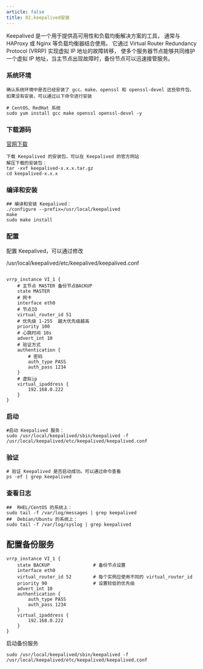 ```yaml
---
article: false 
title: 02.keepalived安装
---
```


Keepalived 是一个用于提供高可用性和负载均衡解决方案的工具， 通常与 HAProxy 或 Nginx 等负载均衡器结合使用。 它通过 Virtual Router Redundancy Protocol (VRRP) 实现虚拟
IP 地址的故障转移， 使多个服务器节点能够共同维护一个虚拟 IP 地址，当主节点出现故障时，备份节点可以迅速接管服务。

### 系统环境

```text
确认系统环境中是否已经安装了 gcc、make、openssl 和 openssl-devel 这些软件包，如果没有安装，可以通过以下命令进行安装

# CentOS、RedHat 系统
sudo yum install gcc make openssl openssl-devel -y

```

### 下载源码

[官网下载](https://www.keepalived.org/download.html)

```text
下载 Keepalived 的安装包，可以在 Keepalived 的官方网站
解压下载的安装包：
tar -xvf keepalived-x.x.x.tar.gz
cd keepalived-x.x.x

```

### 编译和安装

```shell
## 编译和安装 Keepalived：
./configure --prefix=/usr/local/keepalived
make
sudo make install
```

### 配置
配置 Keepalived，可以通过修改

/usr/local/keepalived/etc/keepalived/keepalived.conf
```shell

vrrp_instance VI_1 {
    # 主节点 MASTER 备份节点BACKUP
    state MASTER
    # 网卡
    interface eth0
    # 节点ID
    virtual_router_id 51
    # 优先级 1-255  越大优先级越高
    priority 100
    # 心跳时间 10s
    advert_int 10
    # 验证方式
    authentication {
        # 密码
        auth_type PASS
        auth_pass 1234
    }
    # 虚拟ip
    virtual_ipaddress {
        192.168.0.222
    }
}

```

### 启动

```shell
#启动 Keepalived 服务：
sudo /usr/local/keepalived/sbin/keepalived -f /usr/local/keepalived/etc/keepalived/keepalived.conf

```

### 验证
```shell
# 验证 Keepalived 是否启动成功。可以通过命令查看
ps -ef | grep keepalived 

```


### 查看日志
```shell
##  RHEL/CentOS 的系统上：
sudo tail -f /var/log/messages | grep keepalived
##  Debian/Ubuntu 的系统上：
sudo tail -f /var/log/syslog | grep keepalived

```




## 配置备份服务
```shell
vrrp_instance VI_1 {
    state BACKUP                # 备份节点设置
    interface eth0
    virtual_router_id 52        # 每个实例应使用不同的 virtual_router_id
    priority 90                 # 设置较低的优先级
    advert_int 10
    authentication {
        auth_type PASS
        auth_pass 1234
    }
    virtual_ipaddress {
        192.168.0.222
    }
}
```
启动备份服务
```shell
sudo /usr/local/keepalived/sbin/keepalived -f /usr/local/keepalived/etc/keepalived/keepalived.conf
```
